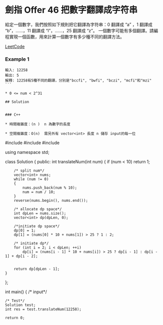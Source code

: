 # 劍指 Offer 46 把數字翻譯成字符串

給定一個數字，我們按照如下規則把它翻譯為字符串：0 翻譯成 “a” ，1 翻譯成 “b”，……，11 翻譯成 “l”，……，25 翻譯成 “z”。
一個數字可能有多個翻譯。請編程實現一個函數，用來計算一個數字有多少種不同的翻譯方法。

[LeetCode](https://leetcode-cn.com/problems/ba-shu-zi-fan-yi-cheng-zi-fu-chuan-lcof/)

### Example 1
```
輸入: 12258
輸出: 5
解釋: 12258有5種不同的翻譯，分別是"bccfi", "bwfi", "bczi", "mcfi"和"mzi"
``` 

* 0 <= num < 2^31

## Solution  


### C++

* 時間複雜度：(n )  n 為數字的長度

* 空間複雜度：O(n)  需另外有 vector<int> 長度 n 儲存 input的每一位

```
#include <string>
#include <vector>
#include <algorithm>

using namespace std;

class Solution
{
public:
    int translateNum(int num)
    {
        if (num < 10)
            return 1;

        /* split num*/
        vector<int> nums;
        while (num != 0)
        {
            nums.push_back(num % 10);
            num = num / 10;
        }
        reverse(nums.begin(), nums.end());

        /* allocate dp space*/
        int dpLen = nums.size();
        vector<int> dp(dpLen, 0);

        /*initiate dp space*/
        dp[0] = 1;
        dp[1] = (nums[0] * 10 + nums[1]) > 25 ? 1 : 2;

        /* initiate dp*/
        for (int i = 2; i < dpLen; ++i)
            dp[i] = (nums[i - 1] * 10 + nums[i]) > 25 ? dp[i - 1] : dp[i - 1] + dp[i - 2];
        

        return dp[dpLen - 1];
    }
};

int main()
{
    /* input*/

    /* Test*/
    Solution test;
    int res = test.translateNum(12258);

    return 0;
```